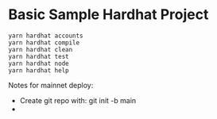 # Basic Sample Hardhat Project



```shell
yarn hardhat accounts
yarn hardhat compile
yarn hardhat clean
yarn hardhat test
yarn hardhat node
yarn hardhat help
```

Notes for mainnet deploy:
- Create git repo with: git init -b main
- 